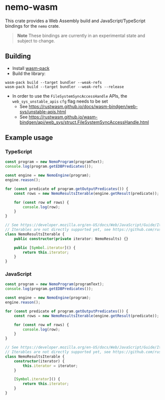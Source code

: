 # nemo-wasm

This crate provides a Web Assembly build and JavaScript/TypeScript bindings for the `nemo` crate.

> **Note**
> These bindings are currently in an experimental state and subject to change.

## Building

-   Install [wasm-pack](https://rustwasm.github.io/wasm-pack/book/prerequisites/index.html)
-   Build the library:

```
wasm-pack build --target bundler --weak-refs
wasm-pack build --target bundler --weak-refs --release
```

-   In order to use the `FileSystemSyncAccessHandle` APIs, the `web_sys_unstable_apis` `cfg` flag needs to be set
    -   See https://rustwasm.github.io/docs/wasm-bindgen/web-sys/unstable-apis.html
    -   See https://rustwasm.github.io/wasm-bindgen/api/web_sys/struct.FileSystemSyncAccessHandle.html

## Example usage

### TypeScript

```typescript
const program = new NemoProgram(programText);
console.log(program.getEDBPredicates());

const engine = new NemoEngine(program);
engine.reason();

for (const predicate of program.getOutputPredicates()) {
    const rows = new NemoResultsIterable(engine.getResult(predicate));

    for (const row of rows) {
        console.log(row);
    }
}

// See https://developer.mozilla.org/en-US/docs/Web/JavaScript/Guide/Iterators_and_Generators
// Iterables are not directly supported yet, see https://github.com/rustwasm/wasm-bindgen/issues/1478
class NemoResultsIterable {
    public constructor(private iterator: NemoResults) {}

    public [Symbol.iterator]() {
        return this.iterator;
    }
}
```

### JavaScript

```typescript
const program = new NemoProgram(programText);
console.log(program.getEDBPredicates());

const engine = new NemoEngine(program);
engine.reason();

for (const predicate of program.getOutputPredicates()) {
    const rows = new NemoResultsIterable(engine.getResult(predicate));

    for (const row of rows) {
        console.log(row);
    }
}

// See https://developer.mozilla.org/en-US/docs/Web/JavaScript/Guide/Iterators_and_Generators
// Iterables are not directly supported yet, see https://github.com/rustwasm/wasm-bindgen/issues/1478
class NemoResultsIterable {
    constructor(iterator) {
        this.iterator = iterator;
    }

    [Symbol.iterator]() {
        return this.iterator;
    }
}
```

